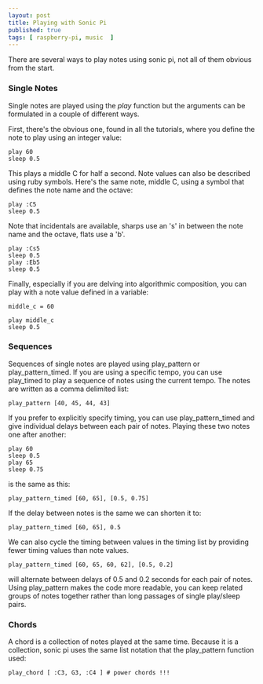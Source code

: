 ```yaml
---
layout: post
title: Playing with Sonic Pi
published: true
tags: [ raspberry-pi, music  ]
---
```


There are several ways to play notes using sonic pi, not all of them obvious from the
start.

### Single Notes

Single notes are played using the *play* function but the arguments can be formulated in a
couple of different ways.  

First, there's the obvious one, found in all the tutorials, where you define the note to play
using an integer value:

    play 60
    sleep 0.5

This plays a middle C for half a second. Note values can also be described using ruby symbols. Here's
the same note, middle C, using a symbol that defines the note name and the octave:

    play :C5
    sleep 0.5

Note that incidentals are available, sharps use an 's' in between the note name and the octave,
flats use a 'b'.

    play :Cs5
    sleep 0.5
    play :Eb5
    sleep 0.5

Finally, especially if you are delving into algorithmic composition, you can play with a note
value defined in a variable:    

    middle_c = 60

    play middle_c
    sleep 0.5

### Sequences    

Sequences of single notes are played using play_pattern or play_pattern_timed. If you are using
a specific tempo, you can use play_timed to play a sequence of notes using the current tempo. The
notes are written as a comma delimited list:

    play_pattern [40, 45, 44, 43]

If you prefer to explicitly specify timing, you can use play_pattern_timed and give individual
delays between each pair of notes. Playing these two notes one after another:


    play 60
    sleep 0.5
    play 65
    sleep 0.75

is the same as this:

    play_pattern_timed [60, 65], [0.5, 0.75]

If the delay between notes is the same we can shorten it to:

    play_pattern_timed [60, 65], 0.5

We can also cycle the timing between values in the timing list by providing fewer timing values
than note values.  

    play_pattern_timed [60, 65, 60, 62], [0.5, 0.2]

will alternate between delays of 0.5 and 0.2 seconds for each pair of notes. Using play_pattern
makes the code more readable, you can keep related groups of notes together rather than long
passages of single play/sleep pairs.

### Chords  

A chord is a collection of notes played at the same time. Because it is a collection, sonic pi
uses the same list notation that the play_pattern function used:

    play_chord [ :C3, G3, :C4 ] # power chords !!!
